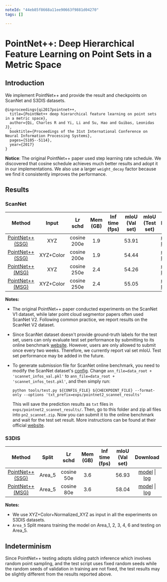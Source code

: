 ```yaml
---
noteId: "44eb85f8668a11ee90663f9881d04270"
tags: []

---
```


# PointNet++: Deep Hierarchical Feature Learning on Point Sets in a Metric Space

## Introduction

<!-- [ALGORITHM] -->

We implement PointNet++ and provide the result and checkpoints on ScanNet and S3DIS datasets.

```
@inproceedings{qi2017pointnet++,
  title={PointNet++ deep hierarchical feature learning on point sets in a metric space},
  author={Qi, Charles R and Yi, Li and Su, Hao and Guibas, Leonidas J},
  booktitle={Proceedings of the 31st International Conference on Neural Information Processing Systems},
  pages={5105--5114},
  year={2017}
}
```

**Notice**: The original PointNet++ paper used step learning rate schedule. We discovered that cosine schedule achieves much better results and adopt it in our implementations. We also use a larger `weight_decay` factor because we find it consistently improves the performance.

## Results

### ScanNet

|                                         Method                                          |   Input   |   Lr schd   | Mem (GB) | Inf time (fps) | mIoU (Val set) | mIoU (Test set) | Download                 |
| :-------------------------------------------------------------------------------------: | :-------: | :---------: | :------: | :------------: | :------------: | :-------------: | ------------------------ |
| [PointNet++ (SSG)](./pointnet2_ssg_xyz-only_16x2_cosine_200e_scannet_seg-3d-20class.py) |    XYZ    | cosine 200e |   1.9    |                |     53.91      |                 | [model](https://download.openmmlab.com/mmdetection3d/v0.1.0_models/pointnet2/pointnet2_ssg_xyz-only_16x2_cosine_200e_scannet_seg-3d-20class/pointnet2_ssg_xyz-only_16x2_cosine_200e_scannet_seg-3d-20class_20210514_143628-4e341a48.pth) &#124; [log](https://download.openmmlab.com/mmdetection3d/v0.1.0_models/pointnet2/pointnet2_ssg_xyz-only_16x2_cosine_200e_scannet_seg-3d-20class/pointnet2_ssg_xyz-only_16x2_cosine_200e_scannet_seg-3d-20class_20210514_143628.log.json) |
|     [PointNet++ (SSG)](./pointnet2_ssg_16x2_cosine_200e_scannet_seg-3d-20class.py)      | XYZ+Color | cosine 200e |   1.9    |                |     54.44      |                 | [model](https://download.openmmlab.com/mmdetection3d/v0.1.0_models/pointnet2/pointnet2_ssg_16x2_cosine_200e_scannet_seg-3d-20class/pointnet2_ssg_16x2_cosine_200e_scannet_seg-3d-20class_20210514_143644-ee73704a.pth) &#124; [log](https://download.openmmlab.com/mmdetection3d/v0.1.0_models/pointnet2/pointnet2_ssg_16x2_cosine_200e_scannet_seg-3d-20class/pointnet2_ssg_16x2_cosine_200e_scannet_seg-3d-20class_20210514_143644.log.json) |
| [PointNet++ (MSG)](./pointnet2_msg_xyz-only_16x2_cosine_250e_scannet_seg-3d-20class.py) |    XYZ    | cosine 250e |   2.4    |                |     54.26      |                 | [model](https://download.openmmlab.com/mmdetection3d/v0.1.0_models/pointnet2/pointnet2_msg_xyz-only_16x2_cosine_250e_scannet_seg-3d-20class/pointnet2_msg_xyz-only_16x2_cosine_250e_scannet_seg-3d-20class_20210514_143838-b4a3cf89.pth) &#124; [log](https://download.openmmlab.com/mmdetection3d/v0.1.0_models/pointnet2/pointnet2_msg_xyz-only_16x2_cosine_250e_scannet_seg-3d-20class/pointnet2_msg_xyz-only_16x2_cosine_250e_scannet_seg-3d-20class_20210514_143838.log.json) |
|     [PointNet++ (MSG)](./pointnet2_msg_16x2_cosine_250e_scannet_seg-3d-20class.py)      | XYZ+Color | cosine 250e |   2.4    |                |     55.05      |                 | [model](https://download.openmmlab.com/mmdetection3d/v0.1.0_models/pointnet2/pointnet2_msg_16x2_cosine_250e_scannet_seg-3d-20class/pointnet2_msg_16x2_cosine_250e_scannet_seg-3d-20class_20210514_144009-24477ab1.pth) &#124; [log](https://download.openmmlab.com/mmdetection3d/v0.1.0_models/pointnet2/pointnet2_msg_16x2_cosine_250e_scannet_seg-3d-20class/pointnet2_msg_16x2_cosine_250e_scannet_seg-3d-20class_20210514_144009.log.json) |

**Notes:**

-   The original PointNet++ paper conducted experiments on the ScanNet V1 dataset, while later point cloud segmentor papers often used ScanNet V2. Following common practice, we report results on the ScanNet V2 dataset.
-   Since ScanNet dataset doesn't provide ground-truth labels for the test set, users can only evaluate test set performance by submitting to its online benchmark [website](http://kaldir.vc.in.tum.de/scannet_benchmark/). However, users are only allowed to submit once every two weeks. Therefore, we currently report val set mIoU. Test set performance may be added in the future.
-   To generate submission file for ScanNet online benchmark, you need to modify the ScanNet dataset's [config](https://github.com/open-mmlab/mmdetection3d/blob/master/configs/_base_/datasets/scannet_seg-3d-20class.py#L126). Change `ann_file=data_root + 'scannet_infos_val.pkl'` to `ann_file=data_root + 'scannet_infos_test.pkl'`, and then simply run:

    ```shell
    python tools/test.py ${CONFIG_FILE} ${CHECKPOINT_FILE} --format-only --options 'txt_prefix=exps/pointnet2_scannet_results'
    ```

    This will save the prediction results as `txt` files in `exps/pointnet2_scannet_results/`. Then, go to this folder and zip all files into `pn2_scannet.zip`. Now you can submit it to the online benchmark and wait for the test set result. More instructions can be found at their official [website](http://kaldir.vc.in.tum.de/scannet_benchmark/documentation#submission-policy).

### S3DIS

|                                   Method                                    | Split  |  Lr schd   | Mem (GB) | Inf time (fps) | mIoU (Val set) |         Download         |
| :-------------------------------------------------------------------------: | :----: | :--------: | :------: | :------------: | :------------: | :----------------------: |
| [PointNet++ (SSG)](./pointnet2_ssg_16x2_cosine_50e_s3dis_seg-3d-13class.py) | Area_5 | cosine 50e |   3.6    |                |     56.93      | [model](https://download.openmmlab.com/mmdetection3d/v0.1.0_models/pointnet2/pointnet2_ssg_16x2_cosine_50e_s3dis_seg-3d-13class/pointnet2_ssg_16x2_cosine_50e_s3dis_seg-3d-13class_20210514_144205-995d0119.pth) &#124; [log](https://download.openmmlab.com/mmdetection3d/v0.1.0_models/pointnet2/pointnet2_ssg_16x2_cosine_50e_s3dis_seg-3d-13class/pointnet2_ssg_16x2_cosine_50e_s3dis_seg-3d-13class_20210514_144205.log.json) |
| [PointNet++ (MSG)](./pointnet2_msg_16x2_cosine_80e_s3dis_seg-3d-13class.py) | Area_5 | cosine 80e |   3.6    |                |     58.04      | [model](https://download.openmmlab.com/mmdetection3d/v0.1.0_models/pointnet2/pointnet2_msg_16x2_cosine_80e_s3dis_seg-3d-13class/pointnet2_msg_16x2_cosine_80e_s3dis_seg-3d-13class_20210514_144307-b2059817.pth) &#124; [log](https://download.openmmlab.com/mmdetection3d/v0.1.0_models/pointnet2/pointnet2_msg_16x2_cosine_80e_s3dis_seg-3d-13class/pointnet2_msg_16x2_cosine_80e_s3dis_seg-3d-13class_20210514_144307.log.json) |

**Notes:**

- We use XYZ+Color+Normalized_XYZ as input in all the experiments on S3DIS datasets.
- `Area_5` Split means training the model on Area_1, 2, 3, 4, 6 and testing on Area_5.

## Indeterminism

Since PointNet++ testing adopts sliding patch inference which involves random point sampling, and the test script uses fixed random seeds while the random seeds of validation in training are not fixed, the test results may be slightly different from the results reported above.
